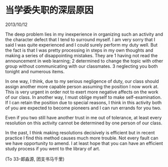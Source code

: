 # 当学委失职的深层原因
2013/10/12

The deep problem lies in my inexperience in organizing such an activity and the character defect that I tend to surround myself. I am very sorry that I said I was quite experienced and I could surely perform my duty well. But the fact is that I was pretty processing in steps in my own thoughts and making a series of disappointing mistakes. They are 1 having not read the announcement in web learning; 2 determined to change the topic with other group without communicating with our classmates. 3 neglecting you both tonight and numerous items.

In one way, I think, due to my serious negligence of duty, our class should assign another more capable person assuming the position I now work at. This is very urgent in order not to exert more negative affects on the work of our class. In another way, I must oblige myself to make self-examination. If I can retain the position due to special reasons, I think in this activity both of you are expected to become pioneers and I can run errands for you two.

Even if you two still have another trust in me out of tolerance, at least every resolution on this activity cannot be determined by one person of our class.

In the past, I think making resolutions decisively is efficient but in recent practice I find this method causes much more trouble. Not every fault can we have opportunity to amend. I at least hope that you can have an efficient study process if you went to the library of art.

(To 33-郞淼源, 团支书马千里)